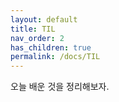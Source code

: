 ```yaml
---
layout: default
title: TIL
nav_order: 2
has_children: true	
permalink: /docs/TIL
---
```

오늘 배운 것을 정리해보자.
